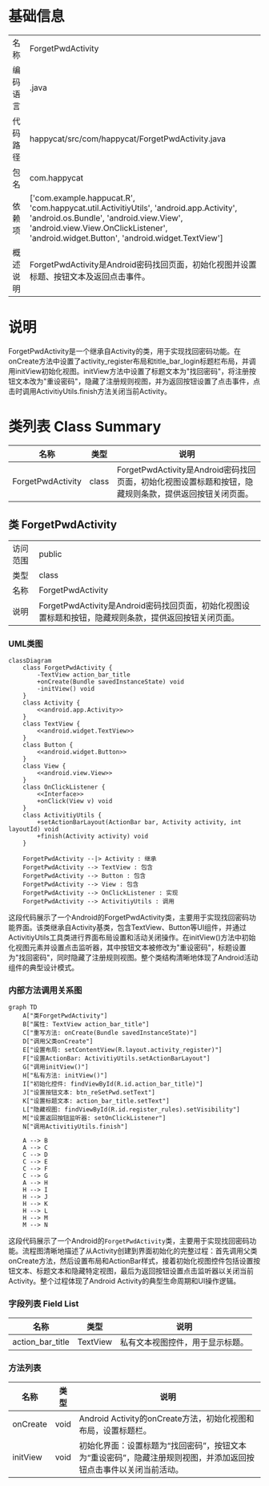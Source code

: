 # 基础信息

|      |      |
|------|------|
| 名称 | ForgetPwdActivity |
| 编码语言 | .java |
| 代码路径 | happycat/src/com/happycat/ForgetPwdActivity.java |
| 包名 | com.happycat |
| 依赖项 | ['com.example.happucat.R', 'com.happycat.util.ActivitiyUtils', 'android.app.Activity', 'android.os.Bundle', 'android.view.View', 'android.view.View.OnClickListener', 'android.widget.Button', 'android.widget.TextView'] |
| 概述说明 | ForgetPwdActivity是Android密码找回页面，初始化视图并设置标题、按钮文本及返回点击事件。 |

# 说明

ForgetPwdActivity是一个继承自Activity的类，用于实现找回密码功能。在onCreate方法中设置了activity_register布局和title_bar_login标题栏布局，并调用initView初始化视图。initView方法中设置了标题文本为"找回密码"，将注册按钮文本改为"重设密码"，隐藏了注册规则视图，并为返回按钮设置了点击事件，点击时调用ActivitiyUtils.finish方法关闭当前Activity。

# 类列表 Class Summary

| 名称   | 类型  | 说明 |
|-------|------|-------------|
| ForgetPwdActivity | class | ForgetPwdActivity是Android密码找回页面，初始化视图设置标题和按钮，隐藏规则条款，提供返回按钮关闭页面。 |



## 类 ForgetPwdActivity

|      |      |
|------|------|
| 访问范围 | public |
| 类型 | class |
| 名称 | ForgetPwdActivity |
| 说明 | ForgetPwdActivity是Android密码找回页面，初始化视图设置标题和按钮，隐藏规则条款，提供返回按钮关闭页面。 |


### UML类图

```mermaid
classDiagram
    class ForgetPwdActivity {
        -TextView action_bar_title
        +onCreate(Bundle savedInstanceState) void
        -initView() void
    }
    class Activity {
        <<android.app.Activity>>
    }
    class TextView {
        <<android.widget.TextView>>
    }
    class Button {
        <<android.widget.Button>>
    }
    class View {
        <<android.view.View>>
    }
    class OnClickListener {
        <<Interface>>
        +onClick(View v) void
    }
    class ActivitiyUtils {
        +setActionBarLayout(ActionBar bar, Activity activity, int layoutId) void
        +finish(Activity activity) void
    }

    ForgetPwdActivity --|> Activity : 继承
    ForgetPwdActivity --> TextView : 包含
    ForgetPwdActivity --> Button : 包含
    ForgetPwdActivity --> View : 包含
    ForgetPwdActivity --> OnClickListener : 实现
    ForgetPwdActivity --> ActivitiyUtils : 调用
```

这段代码展示了一个Android的ForgetPwdActivity类，主要用于实现找回密码功能界面。该类继承自Activity基类，包含TextView、Button等UI组件，并通过ActivitiyUtils工具类进行界面布局设置和活动关闭操作。在initView()方法中初始化视图元素并设置点击监听器，其中按钮文本被修改为"重设密码"，标题设置为"找回密码"，同时隐藏了注册规则视图。整个类结构清晰地体现了Android活动组件的典型设计模式。


### 内部方法调用关系图

```mermaid
graph TD
    A["类ForgetPwdActivity"]
    B["属性: TextView action_bar_title"]
    C["重写方法: onCreate(Bundle savedInstanceState)"]
    D["调用父类onCreate"]
    E["设置布局: setContentView(R.layout.activity_register)"]
    F["设置ActionBar: ActivitiyUtils.setActionBarLayout"]
    G["调用initView()"]
    H["私有方法: initView()"]
    I["初始化控件: findViewById(R.id.action_bar_title)"]
    J["设置按钮文本: btn_reSetPwd.setText"]
    K["设置标题文本: action_bar_title.setText"]
    L["隐藏视图: findViewById(R.id.register_rules).setVisibility"]
    M["设置返回按钮监听器: setOnClickListener"]
    N["调用ActivitiyUtils.finish"]

    A --> B
    A --> C
    C --> D
    C --> E
    C --> F
    C --> G
    A --> H
    H --> I
    H --> J
    H --> K
    H --> L
    H --> M
    M --> N
```

这段代码展示了一个Android的`ForgetPwdActivity`类，主要用于实现找回密码功能。流程图清晰地描述了从Activity创建到界面初始化的完整过程：首先调用父类onCreate方法，然后设置布局和ActionBar样式，接着初始化视图控件包括设置按钮文本、标题文本和隐藏特定视图，最后为返回按钮设置点击监听器以关闭当前Activity。整个过程体现了Android Activity的典型生命周期和UI操作逻辑。

### 字段列表 Field List

| 名称  | 类型  | 说明 |
|-------|-------|------|
| action_bar_title | TextView | 私有文本视图控件，用于显示标题。 |

### 方法列表

| 名称  | 类型  | 说明 |
|-------|-------|------|
| onCreate | void | Android Activity的onCreate方法，初始化视图和布局，设置标题栏。 |
| initView | void | 初始化界面：设置标题为“找回密码”，按钮文本为“重设密码”，隐藏注册规则视图，并添加返回按钮点击事件以关闭当前活动。 |




